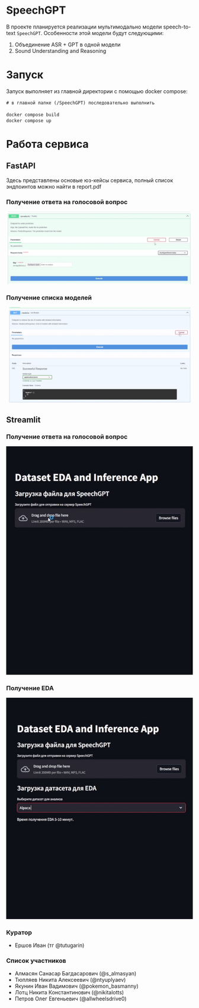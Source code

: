 # SpeechGPT

В проекте планируется реализации мультимодально модели speech-to-text `SpeechGPT`. Особенности этой модели будут следующими:
1. Объединение ASR + GPT в одной модели
2. Sound Understanding and Reasoning

# Запуск 

Запуск выполняет из главной директории с помощью docker compose: 
```
# в главной папке (/SpeechGPT) последовательно выполнить

docker compose build
docker compose up
```

# Работа сервиса

## FastAPI

Здесь представлены основые юз-кейсы сервиса, полный список эндпоинтов можно найти в report.pdf

### Получение ответа на голосовой вопрос 

![Получение ответа на голосовой вопрос](img/predict.gif)

### Получение списка моделей


![Получение списка моделей](img/models.gif)

## Streamlit

### Получение ответа на голосовой вопрос 

![Получение ответа на голосовой вопрос](img/streamlit_predict.gif)

### Получение EDA

![Получение EDA](img/streamlit_eda.gif)

### Куратор
- Ершов Иван (тг @tutugarin)

### Список участников
- Алмасян Санасар Багдасарович (@s_almasyan)
- Тюпляев Никита Алексеевич (@ntyuplyaev)
- Якунин Иван Вадимович (@pokemon_basmanny)
- Лотц Никита Константинович (@nikitalotts)
- Петров Олег Евгеньевич (@allwheelsdrive0)
